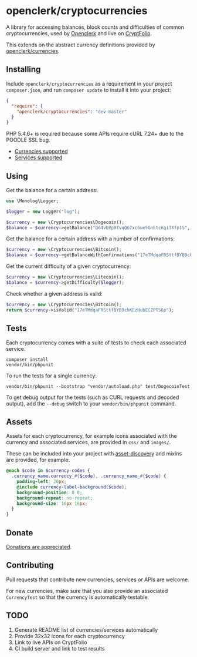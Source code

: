 openclerk/cryptocurrencies
==========================

A library for accessing balances, block counts and difficulties of
common cryptocurrencies, used by [Openclerk](http://openclerk.org)
and live on [CryptFolio](https://cryptfolio.com).

This extends on the abstract currency definitions provided by
[openclerk/currencies](https://github.com/openclerk/currencies).

## Installing

Include `openclerk/cryptocurrencies` as a requirement in your project `composer.json`,
and run `composer update` to install it into your project:

```json
{
  "require": {
    "openclerk/cryptocurrencies": "dev-master"
  }
}
```

PHP 5.4.6+ is required because some APIs require cURL 7.24+ due to the POODLE SSL bug.

* [Currencies supported](https://github.com/openclerk/cryptocurrencies/tree/master/src)
* [Services supported](https://github.com/openclerk/cryptocurrencies/tree/master/src/Services)

## Using

Get the balance for a certain address:

```php
use \Monolog\Logger;

$logger = new Logger("log");

$currency = new \Cryptocurrencies\Dogecoin();
$balance = $currency->getBalance("D64vbPp9TvqQ67xc6we5GnEtcKqiTXfp1S", $logger);
```

Get the balance for a certain address with a number of confirmations:

```php
$currency = new \Cryptocurrencies\Bitcoin();
$balance = $currency->getBalanceWithConfirmations("17eTMdqaFRSttfBYB9chKEzHubECZPTS6p", 6, $logger);
```

Get the current difficulty of a given cryptocurrency:

```php
$currency = new \Cryptocurrencies\Litecoin();
$balance = $currency->getDifficulty($logger);
```

Check whether a given address is valid:

```php
$currency = new \Cryptocurrencies\Bitcoin();
return $currency->isValid("17eTMdqaFRSttfBYB9chKEzHubECZPTS6p");
```

## Tests

Each cryptocurrency comes with a suite of tests to check each associated service.

```
composer install
vendor/bin/phpunit
```

To run the tests for a single currency:

```
vendor/bin/phpunit --bootstrap "vendor/autoload.php" test/DogecoinTest
```

To get debug output for the tests (such as CURL requests and decoded output),
add the `--debug` switch to your `vendor/bin/phpunit` command.

## Assets

Assets for each cryptocurrency, for example icons associated with the currency and
associated services, are provided in `css/` and `images/`.

These can be included into your project with [asset-discovery](https://github.com/soundasleep/asset-discovery)
and mixins are provided, for example:

```scss
@each $code in $currency-codes {
  .currency_name.currency_#{$code}, .currency_name_#{$code} {
    padding-left: 20px;
    @include currency-label-background($code);
    background-position: 0 0;
    background-repeat: no-repeat;
    background-size: 16px 16px;
  }
}
```

## Donate

[Donations are appreciated](https://code.google.com/p/openclerk/wiki/Donating).

## Contributing

Pull requests that contribute new currencies, services or APIs are welcome.

For new currencies, make sure that you also provide an associated
`CurrencyTest` so that the currency is automatically testable.

## TODO

1. Generate README list of currencies/services automatically
1. Provide 32x32 icons for each cryptocurrency
1. Link to live APIs on CryptFolio
1. CI build server and link to test results
